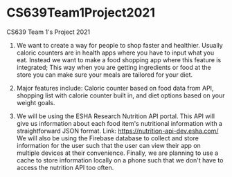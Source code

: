 # CS639Team1Project2021
CS639 Team 1's Project 2021

1. We want to create a way for people to shop faster and healthier. Usually caloric counters are in health apps where you have to input what you eat. Instead we want to make a food shopping app where this feature is integrated; This way when you are getting ingredients or food at the store you can make sure your meals are tailored for your diet.

3. Major features include: Caloric counter based on food data from API, shopping list with calorie counter built in, and diet options based on your weight goals.

5. We will be using the ESHA Research Nutrition API portal. This API will give us information about each food item's nutritional information with a straightforward JSON format. Link: https://nutrition-api-dev.esha.com/
   We will also be using the Firebase database to collect and store information for the user such that the user can view their app on multiple devices at their convenience. 
   Finally, we are planning to use a cache to store information locally on a phone such that we don't have to access the nutrition API too often.
